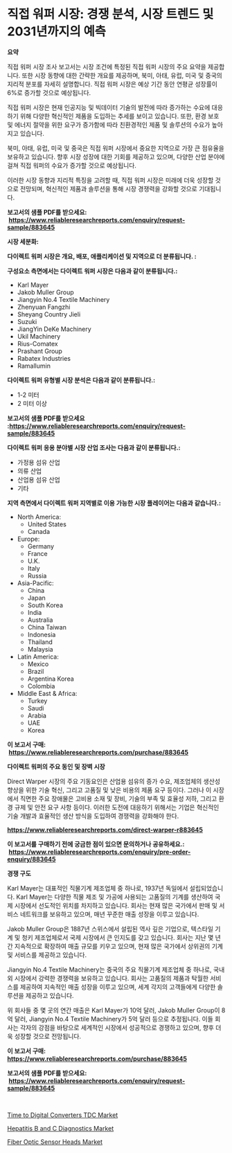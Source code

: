 <p><h1>직접 워퍼 시장: 경쟁 분석, 시장 트렌드 및 2031년까지의 예측</h1></p><p><strong>요약</strong></p>
<p><p>직접 워퍼 시장 조사 보고서는 시장 조건에 특정된 직접 워퍼 시장의 주요 요약을 제공합니다. 또한 시장 동향에 대한 간략한 개요를 제공하며, 북미, 아태, 유럽, 미국 및 중국의 지리적 분포를 자세히 설명합니다. 직접 워퍼 시장은 예상 기간 동안 연평균 성장률이 6%로 증가할 것으로 예상됩니다.</p><p>직접 워퍼 시장은 현재 인공지능 및 빅데이터 기술의 발전에 따라 증가하는 수요에 대응하기 위해 다양한 혁신적인 제품을 도입하는 추세를 보이고 있습니다. 또한, 환경 보호 및 에너지 절약을 위한 요구가 증가함에 따라 친환경적인 제품 및 솔루션의 수요가 높아지고 있습니다.</p><p>북미, 아태, 유럽, 미국 및 중국은 직접 워퍼 시장에서 중요한 지역으로 가장 큰 점유율을 보유하고 있습니다. 향후 시장 성장에 대한 기회를 제공하고 있으며, 다양한 산업 분야에 걸쳐 직접 워퍼의 수요가 증가할 것으로 예상됩니다.</p><p>이러한 시장 동향과 지리적 특징을 고려할 때, 직접 워퍼 시장은 미래에 더욱 성장할 것으로 전망되며, 혁신적인 제품과 솔루션을 통해 시장 경쟁력을 강화할 것으로 기대됩니다.</p></p>
<p><strong>보고서의 샘플 PDF를 받으세요: &nbsp;<a href="https://www.reliableresearchreports.com/enquiry/request-sample/883645">https://www.reliableresearchreports.com/enquiry/request-sample/883645</a></strong></p>
<p><strong>시장 세분화:</strong></p>
<p><strong> 다이렉트 워퍼 시장은 개요, 배포, 애플리케이션 및 지역으로 더 분류됩니다. :</strong></p>
<p><strong>구성요소 측면에서는 다이렉트 워퍼 시장은 다음과 같이 분류됩니다.:</strong></p>
<p><ul><li>Karl Mayer</li><li>Jakob Muller Group</li><li>Jiangyin No.4 Textile Machinery</li><li>Zhenyuan Fangzhi</li><li>Sheyang Country Jieli</li><li>Suzuki</li><li>JiangYin DeKe Machinery</li><li>Ukil Machinery</li><li>Rius-Comatex</li><li>Prashant Group</li><li>Rabatex Industries</li><li>Ramallumin</li></ul></p>
<p><strong> 다이렉트 워퍼 유형별 시장 분석은 다음과 같이 분류됩니다.:</strong></p>
<p><ul><li>1-2 미터</li><li>2 미터 이상</li></ul></p>
<p><strong>보고서의 샘플 PDF를 받으세요 :<a href="https://www.reliableresearchreports.com/enquiry/request-sample/883645">https://www.reliableresearchreports.com/enquiry/request-sample/883645</a></strong></p>
<p><strong> 다이렉트 워퍼 응용 분야별 시장 산업 조사는 다음과 같이 분류됩니다.:</strong></p>
<p><ul><li>가정용 섬유 산업</li><li>의류 산업</li><li>산업용 섬유 산업</li><li>기타</li></ul></p>
<p><strong>지역 측면에서 다이렉트 워퍼 지역별로 이용 가능한 시장 플레이어는 다음과 같습니다.:</strong></p>
<p><ul>
    <li>
        North America:
        <ul>
            <li>United States</li>
            <li>Canada</li>
        </ul>
    </li>
    <li>
        Europe:
        <ul>
            <li>Germany</li>
            <li>France</li>
            <li>U.K.</li>
            <li>Italy</li>
            <li>Russia</li>
        </ul>
    </li>
    <li>
        Asia-Pacific:
        <ul>
            <li>China</li>
            <li>Japan</li>
            <li>South Korea</li>
            <li>India</li>
            <li>Australia</li>
            <li>China Taiwan</li>
            <li>Indonesia</li>
            <li>Thailand</li>
            <li>Malaysia</li>
        </ul>
    </li>
    <li>
        Latin America:
        <ul>
            <li>Mexico</li>
            <li>Brazil</li>
            <li>Argentina Korea</li>
            <li>Colombia</li>
        </ul>
    </li>
    <li>
        Middle East & Africa:
        <ul>
            <li>Turkey</li>
            <li>Saudi</li>
            <li>Arabia</li>
            <li>UAE</li>
            <li>Korea</li>
        </ul>
    </li>
    </ul></p>
<p><strong>이 보고서 구매: &nbsp;<a href="https://www.reliableresearchreports.com/purchase/883645">https://www.reliableresearchreports.com/purchase/883645</a></strong></p>
<p><strong>다이렉트 워퍼의 주요 동인 및 장벽 시장</strong></p>
<p><p>Direct Warper 시장의 주요 기동요인은 산업용 섬유의 증가 수요, 제조업체의 생산성 향상을 위한 기술 혁신, 그리고 고품질 및 낮은 비용의 제품 요구 등이다. 그러나 이 시장에서 직면한 주요 장애물은 고비용 소재 및 장비, 기술의 부족 및 효율성 저하, 그리고 환경 규제 및 안전 요구 사항 등이다. 이러한 도전에 대응하기 위해서는 기업은 혁신적인 기술 개발과 효율적인 생산 방식을 도입하여 경쟁력을 강화해야 한다.</p></p>
<p><strong><a href="https://www.reliableresearchreports.com/direct-warper-r883645">https://www.reliableresearchreports.com/direct-warper-r883645</a></strong></p>
<p><strong>이 보고서를 구매하기 전에 궁금한 점이 있으면 문의하거나 공유하세요.: &nbsp;<a href="https://www.reliableresearchreports.com/enquiry/pre-order-enquiry/883645">https://www.reliableresearchreports.com/enquiry/pre-order-enquiry/883645</a></strong></p>
<p><strong>경쟁 구도</strong></p>
<p><p>Karl Mayer는 대표적인 직물기계 제조업체 중 하나로, 1937년 독일에서 설립되었습니다. Karl Mayer는 다양한 직물 제조 및 가공에 사용되는 고품질의 기계를 생산하여 국제 시장에서 선도적인 위치를 차지하고 있습니다. 회사는 현재 많은 국가에서 판매 및 서비스 네트워크를 보유하고 있으며, 매년 꾸준한 매출 성장을 이루고 있습니다.</p><p>Jakob Muller Group은 1887년 스위스에서 설립된 역사 깊은 기업으로, 텍스타일 기계 및 청키 제조업체로서 국제 시장에서 큰 인지도를 갖고 있습니다. 회사는 지난 몇 년간 지속적으로 확장하여 매출 규모를 키우고 있으며, 현재 많은 국가에서 상위권의 기계 및 서비스를 제공하고 있습니다.</p><p>Jiangyin No.4 Textile Machinery는 중국의 주요 직물기계 제조업체 중 하나로, 국내외 시장에서 강력한 경쟁력을 보유하고 있습니다. 회사는 고품질의 제품과 탁월한 서비스를 제공하여 지속적인 매출 성장을 이루고 있으며, 세계 각지의 고객들에게 다양한 솔루션을 제공하고 있습니다.</p><p>위 회사들 중 몇 곳의 연간 매출은 Karl Mayer가 10억 달러, Jakob Muller Group이 8억 달러, Jiangyin No.4 Textile Machinery가 5억 달러 등으로 추정됩니다. 이들 회사는 각자의 강점을 바탕으로 세계적인 시장에서 성공적으로 경쟁하고 있으며, 향후 더욱 성장할 것으로 전망됩니다.</p></p>
<p><strong>이 보고서 구매: &nbsp; <a href="https://www.reliableresearchreports.com/purchase/883645">https://www.reliableresearchreports.com/purchase/883645</a></strong></p>
<p><strong>보고서의 샘플 PDF를 받으세요: &nbsp;<a href="https://www.reliableresearchreports.com/enquiry/request-sample/883645">https://www.reliableresearchreports.com/enquiry/request-sample/883645</a></strong><strong></strong></p>
<p>&nbsp;</p>
<p><p><a href="https://gentle-editor-9db.notion.site/Time-to-Digital-Converters-TDC-Market-Research-Report-Its-History-and-Forecast-2024-to-2031-cf2b279200864306a542a45fa39371e4">Time to Digital Converters TDC Market</a></p><p><a href="https://github.com/singletonthaxterkelliehr2df/Market-Research-Report-List-2/blob/main/hepatitis-b-and-c-diagnostics-market.md">Hepatitis B and C Diagnostics Market</a></p><p><a href="https://spotless-saver-8fd.notion.site/Fiber-Optic-Sensor-Heads-Market-Trends-and-Market-Analysis-forecasted-for-period-2024-2031-72ff849fe2e54c939915c696aa8e6c5a">Fiber Optic Sensor Heads Market</a></p></p>